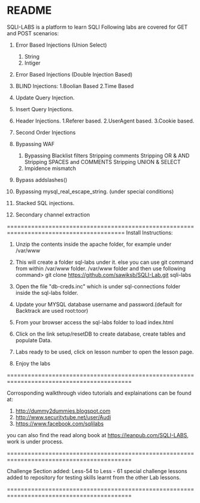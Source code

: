 README
================
SQLI-LABS is a platform to learn SQLI 
Following labs are covered for GET and POST scenarios:

1. Error Based Injections (Union Select)
	1. String
	2. Intiger
2. Error Based Injections (Double Injection Based)

3. BLIND Injections:
	1.Boolian Based
	2.Time Based
4. Update Query Injection.
5. Insert Query Injections.
6. Header Injections.
	1.Referer based.
	2.UserAgent based.
	3.Cookie based.
7. Second Order Injections
8. Bypassing WAF
	1. Bypassing Blacklist filters
		Stripping comments
		Stripping OR & AND
		Stripping SPACES and COMMENTS
		Stripping UNION & SELECT
	2. Impidence mismatch
9. Bypass addslashes()
10. Bypassing mysql_real_escape_string. (under special conditions)
11. Stacked SQL injections.
12. Secondary channel extraction

========================================================================================
Install Instructions:

1. Unzip the contents inside the apache folder, for example under /var/www

2. This will create a folder sql-labs under it. else you can use git command from within /var/www folder.
/var/www folder and then use following command> git clone https://github.com/sawiksb/SQLI-Lab.git sqli-labs

3. Open the file "db-creds.inc" which is under sql-connections folder inside the sql-labs folder.

4. Update your MYSQL database username and password.(default for Backtrack are used root:toor)

5. From your browser access the sql-labs folder to load index.html

6. Click on the link setup/resetDB to create database, create tables and populate Data.

7. Labs ready to be used, click on lesson number to open the lesson page.
8. Enjoy the labs

==========================================================================================

Corrosponding walkthrough video tutorials and explainations can be found at:

1. http://dummy2dummies.blogspot.com 
2. http://www.securitytube.net/user/Audi
3. https://www.facebook.com/sqlilabs

you can also find the read along book at https://leanpub.com/SQLI-LABS, work is under process.

==========================================================================================

Challenge Section added:
Less-54 to Less - 61 special challenge lessons added to repository for testing skills learnt from the other Lab lessons.

==========================================================================================


